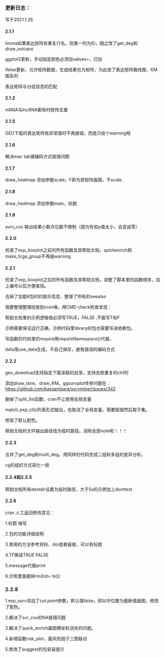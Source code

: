 ### 更新日志：

写于2021.1.26

#### 2.1.1
limma如果表达矩阵有重复行名，则第一列为ID，随之改了get_deg和draw_volcano

ggplot2更新，手动指定颜色必须加values=，已加

ifelse更新，允许矩阵数据，生成结果也为矩阵，为此改了表达矩阵箱线图、KM图系列

表达矩阵与分组信息的匹配

#### 2.1.2
mRNA与lncRNA都有时矩阵去重

#### 2.1.5

GEO下载的表达矩阵有异常值时不再报错，而是只给个warning啦

#### 2.1.6

解决mac tab键编码方式报错问题

#### 2.1.7

draw_heatmap 添加参数scale，F即为原矩阵画图，不scale.

#### 2.1.8

draw_heatmap 添加参数main，标题

#### 2.1.9

surv_cox 输出结果小数点位数不限制（因为有些p值太小，会变成零）

#### 2.2.0

检查了exp_boxplot之前的所有函数及其帮助文档，quickenrich和make_tcga_group不再报warning

#### 2.2.1

检查了exp_boxplot之后的所有函数及其帮助文档，调整了脚本里的函数顺序，加上编号以后方便查找。

去掉了加载R包时的提示信息，整理了所有的seealso

我要整理整理投放到cran咯，用CMD check检查发现：

帮助文档里的示例逻辑值必须写TRUE，FALSE ,不能写T和F

示例需要保证运行正确，示例代码里library的包也需要写进依赖包。

写函数的代码里的require用requireNamespace()代替。

data用use_data生成，不自己保存，避免错误的编码方式

#### 2.2.2 

geo_download支持指定下载读取的目录，支持去除重复的ch1列

添加draw_tsne、draw_KM。ggsurvplot传参问题在：https://github.com/kassambara/survminer/issues/342

删掉了split_list函数，cran不让使用全局变量

match_exp_cl以列表形式输出，也取消了全局变量。需要赋值然后取子集。

修改了默认配色。

帮助文档的文件输出路径改为临时路径。消除全部note啦！！！

#### 2.2.3 

合并了get_deg和multi_deg，用同样的代码完成二组和多组的差异分析。

cg的组织方式简化一些

#### 2.2.4和2.2.5

帮助文档所有destdir设置为临时路径，大于5s的示例加上donttest

#### 2.2.6

cran 人工返回修改意见：

1.标题 缩写

2.包的功能详细说明

3.使用的方法参考资料，doi或者链接，可以有标题

4.TF换成TRUE FALSE

5.message代替print

6.示例里面删掉rm(list= ls())

### 2.2.8

1.exp_surv添加了cut.point参数，默认值false，即以中位数为截断值画图。修改了配色。

2.解决了sur_cox的NA报错问题

3.解决了quick_enrich画图横坐标消失的问题。

4.新增函数risk_plot，画风险因子三图联动

5.修改了suggest的包安装提示


